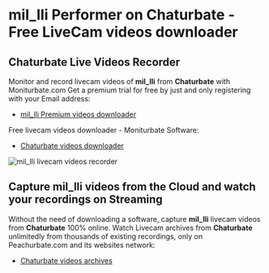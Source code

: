 # mil_lli Performer on Chaturbate - Free LiveCam videos downloader

## Chaturbate Live Videos Recorder

Monitor and record livecam videos of **mil_lli** from **Chaturbate** with Moniturbate.com
Get a premium trial for free by just and only registering with your Email address:
* [mil_lli Premium videos downloader](https://moniturbate.com/request-demo-licence-key.html)

Free livecam videos downloader - Moniturbate Software:
* [Chaturbate videos downloader](https://moniturbate.com/moniturbate-download-software.html)

![mil_lli livecam videos recorder](https://peachurnet.com/templates/moniturbate-software.png)


## Capture mil_lli videos from the Cloud and watch your recordings on Streaming

Without the need of downloading a software, capture **mil_lli** livecam videos from **Chaturbate** 100% online.
Watch Livecam archives from **Chaturbate** unlimitedly from thousands of existing recordings, only on Peachurbate.com and its websites network:
* [Chaturbate videos archives](https://peachurnet.com/)
